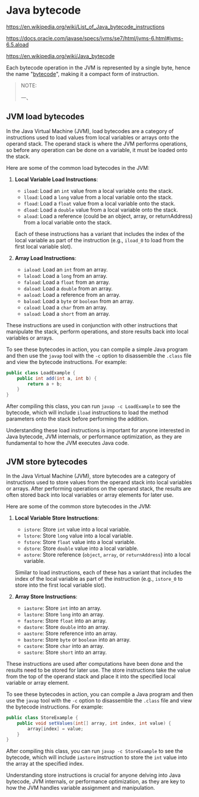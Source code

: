 # Java bytecode



https://en.wikipedia.org/wiki/List_of_Java_bytecode_instructions

https://docs.oracle.com/javase/specs/jvms/se7/html/jvms-6.html#jvms-6.5.aload

https://en.wikipedia.org/wiki/Java_bytecode



Each bytecode operation in the JVM is represented by a single byte, hence the name "[bytecode](https://en.wikipedia.org/wiki/Bytecode)", making it a compact form of instruction.

> NOTE:
>
> 一、



## JVM load bytecodes

In the Java Virtual Machine (JVM), load bytecodes are a category of instructions used to load values from local variables or arrays onto the operand stack. The operand stack is where the JVM performs operations, so before any operation can be done on a variable, it must be loaded onto the stack.

Here are some of the common load bytecodes in the JVM:

1. **Local Variable Load Instructions**:

   - `iload`: Load an `int` value from a local variable onto the stack.
   - `lload`: Load a `long` value from a local variable onto the stack.
   - `fload`: Load a `float` value from a local variable onto the stack.
   - `dload`: Load a `double` value from a local variable onto the stack.
   - `aload`: Load a reference (could be an object, array, or returnAddress) from a local variable onto the stack.

   Each of these instructions has a variant that includes the index of the local variable as part of the instruction (e.g., `iload_0` to load from the first local variable slot).

2. **Array Load Instructions**:

   - `iaload`: Load an `int` from an array.
   - `laload`: Load a `long` from an array.
   - `faload`: Load a `float` from an array.
   - `daload`: Load a `double` from an array.
   - `aaload`: Load a reference from an array.
   - `baload`: Load a `byte` or `boolean` from an array.
   - `caload`: Load a `char` from an array.
   - `saload`: Load a `short` from an array.

These instructions are used in conjunction with other instructions that manipulate the stack, perform operations, and store results back into local variables or arrays.

To see these bytecodes in action, you can compile a simple Java program and then use the `javap` tool with the `-c` option to disassemble the `.class` file and view the bytecode instructions. For example:

```java
public class LoadExample {
    public int add(int a, int b) {
        return a + b;
    }
}
```

After compiling this class, you can run `javap -c LoadExample` to see the bytecode, which will include `iload` instructions to load the method parameters onto the stack before performing the addition.

Understanding these load instructions is important for anyone interested in Java bytecode, JVM internals, or performance optimization, as they are fundamental to how the JVM executes Java code.



## JVM store bytecodes

In the Java Virtual Machine (JVM), store bytecodes are a category of instructions used to store values from the operand stack into local variables or arrays. After performing operations on the operand stack, the results are often stored back into local variables or array elements for later use.

Here are some of the common store bytecodes in the JVM:

1. **Local Variable Store Instructions**:

   - `istore`: Store `int` value into a local variable.
   - `lstore`: Store `long` value into a local variable.
   - `fstore`: Store `float` value into a local variable.
   - `dstore`: Store `double` value into a local variable.
   - `astore`: Store reference (`object`, `array`, or `returnAddress`) into a local variable.

   Similar to load instructions, each of these has a variant that includes the index of the local variable as part of the instruction (e.g., `istore_0` to store into the first local variable slot).

2. **Array Store Instructions**:

   - `iastore`: Store `int` into an array.
   - `lastore`: Store `long` into an array.
   - `fastore`: Store `float` into an array.
   - `dastore`: Store `double` into an array.
   - `aastore`: Store reference into an array.
   - `bastore`: Store `byte` or `boolean` into an array.
   - `castore`: Store `char` into an array.
   - `sastore`: Store `short` into an array.

These instructions are used after computations have been done and the results need to be stored for later use. The store instructions take the value from the top of the operand stack and place it into the specified local variable or array element.

To see these bytecodes in action, you can compile a Java program and then use the `javap` tool with the `-c` option to disassemble the `.class` file and view the bytecode instructions. For example:

```java
public class StoreExample {
    public void setValues(int[] array, int index, int value) {
        array[index] = value;
    }
}
```

After compiling this class, you can run `javap -c StoreExample` to see the bytecode, which will include `iastore` instruction to store the `int` value into the array at the specified index.

Understanding store instructions is crucial for anyone delving into Java bytecode, JVM internals, or performance optimization, as they are key to how the JVM handles variable assignment and manipulation.

